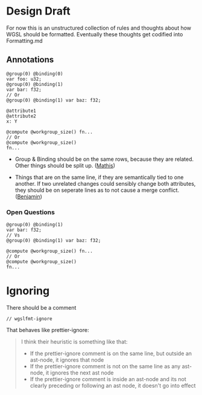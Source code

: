 # Design Draft
For now this is an unstructured collection of rules and thoughts about how
WGSL should be formatted.
Eventually these thoughts get codified into Formatting.md

## Annotations
```
@group(0) @binding(0)
var foo: u32;
@group(0) @binding(1)
var bar: f32;
// Or
@group(0) @binding(1) var baz: f32;

@attribute1
@attribute2
x: Y

@compute @workgroup_size() fn...
// Or
@compute @workgroup_size()
fn...
```

* Group & Binding should be on the same rows, because they are related. Other things should be split up. ([Mathis](https://discord.com/channels/1289346613185351722/1341941812675481680/1406341477713576149))

* Things that are on the same line, if they are semantically tied to one another. If two unrelated changes could sensibly change both attributes, they should be on seperate lines as to not cause a merge conflict. ([Benjamin](https://discord.com/channels/1289346613185351722/1341941812675481680/1406350422104477917))

### Open Questions
```
@group(0) @binding(1)
var bar: f32;
// Vs
@group(0) @binding(1) var baz: f32;
```

```
@compute @workgroup_size() fn...
// Or
@compute @workgroup_size()
fn...
```

# Ignoring
There should be a comment
```
// wgslfmt-ignore
```

That behaves like prettier-ignore:
> I think their heuristic is something like that:
> * If the prettier-ignore comment is on the same line, but outside an ast-node, it ignores that node
> * If the prettier-ignore comment is not on the same line as any ast-node, it ignores the next ast node
> * If the prettier-ignore comment is inside an ast-node and its not clearly preceding or following an ast node, it doesn't go into effect

